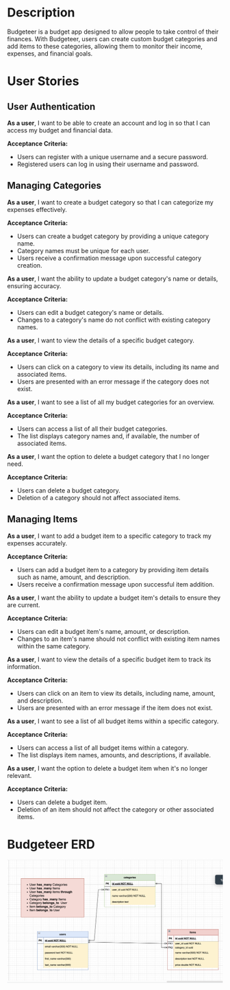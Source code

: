 # Description

Budgeteer is a budget app designed to allow people to take control of their finances. With Budgeteer, users can create custom budget categories and add items to these categories, allowing them to  monitor their income, expenses, and financial goals.

# User Stories

## User Authentication

**As a user**, I want to be able to create an account and log in so that I can access my budget and financial data.

**Acceptance Criteria:**
- Users can register with a unique username and a secure password.
- Registered users can log in using their username and password.

## Managing Categories

**As a user**, I want to create a budget category so that I can categorize my expenses effectively.

**Acceptance Criteria:**
- Users can create a budget category by providing a unique category name.
- Category names must be unique for each user.
- Users receive a confirmation message upon successful category creation.

**As a user**, I want the ability to update a budget category's name or details, ensuring accuracy.

**Acceptance Criteria:**
- Users can edit a budget category's name or details.
- Changes to a category's name do not conflict with existing category names.

**As a user**, I want to view the details of a specific budget category.

**Acceptance Criteria:**
- Users can click on a category to view its details, including its name and associated items.
- Users are presented with an error message if the category does not exist.

**As a user**, I want to see a list of all my budget categories for an overview.

**Acceptance Criteria:**
- Users can access a list of all their budget categories.
- The list displays category names and, if available, the number of associated items.

**As a user**, I want the option to delete a budget category that I no longer need.

**Acceptance Criteria:**
- Users can delete a budget category.
- Deletion of a category should not affect associated items.

## Managing Items

**As a user**, I want to add a budget item to a specific category to track my expenses accurately.

**Acceptance Criteria:**
- Users can add a budget item to a category by providing item details such as name, amount, and description.
- Users receive a confirmation message upon successful item addition.

**As a user**, I want the ability to update a budget item's details to ensure they are current.

**Acceptance Criteria:**
- Users can edit a budget item's name, amount, or description.
- Changes to an item's name should not conflict with existing item names within the same category.

**As a user**, I want to view the details of a specific budget item to track its information.

**Acceptance Criteria:**
- Users can click on an item to view its details, including name, amount, and description.
- Users are presented with an error message if the item does not exist.

**As a user**, I want to see a list of all budget items within a specific category.

**Acceptance Criteria:**
- Users can access a list of all budget items within a category.
- The list displays item names, amounts, and descriptions, if available.

**As a user**, I want the option to delete a budget item when it's no longer relevant.

**Acceptance Criteria:**
- Users can delete a budget item.
- Deletion of an item should not affect the category or other associated items.

# Budgeteer ERD
![ERD.png](ERD.png)



